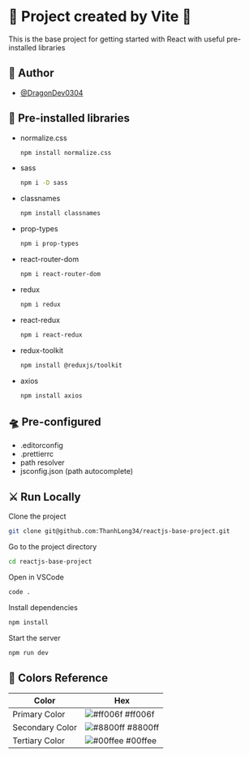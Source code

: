 # 🐧 Project created by Vite 🐧
This is the base project for getting started with React with useful pre-installed libraries

## 🤖 Author

- [@DragonDev0304](https://github.com/ThanhLong34)

## 🚀 Pre-installed libraries

- normalize.css
	```bash
	npm install normalize.css
	```
- sass
	```bash
	npm i -D sass
	```
- classnames
	```bash
	npm install classnames
	```
- prop-types
	```bash
	npm i prop-types
	```
- react-router-dom
	```bash
	npm i react-router-dom
	```
- redux
	```bash
	npm i redux
	```
- react-redux
	```bash
	npm i react-redux
	```
- redux-toolkit
	```bash
	npm install @reduxjs/toolkit
	```
- axios
	```bash
	npm install axios
	```

## 🛸 Pre-configured

- .editorconfig
- .prettierrc
- path resolver
- jsconfig.json (path autocomplete)

## ⚔️ Run Locally

Clone the project

```bash
git clone git@github.com:ThanhLong34/reactjs-base-project.git
```

Go to the project directory

```bash
cd reactjs-base-project
```

Open in VSCode

```bash
code .
```

Install dependencies

```bash
npm install
```

Start the server

```bash
npm run dev
```

## 🌈 Colors Reference 

| Color             | Hex                                                                |
| ----------------- | ------------------------------------------------------------------ |
| Primary Color | ![#ff006f](https://via.placeholder.com/10/ff006f?text=+) #ff006f |
| Secondary Color | ![#8800ff](https://via.placeholder.com/10/8800ff?text=+) #8800ff |
| Tertiary Color | ![#00ffee](https://via.placeholder.com/10/00ffee?text=+) #00ffee |
